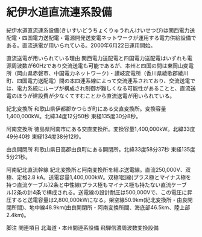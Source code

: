 # 紀伊水道直流連系設備

紀伊水道直流連系設備(きいすいどうちょくりゅうれんけいせつび)は関西電力送配電・四国電力送配電・電源開発送変電ネットワークが運用する電力供給設備である。直流送電が用いられている。2000年6月22日運用開始。

直流送電が用いられている理由
関西電力送配電と四国電力送配電はいずれも電源周波数が60Hzであり交流送電も可能であるが、本州と四国の間は東岡山変電所（岡山県赤磐市、中国電力ネットワーク）・讃岐変電所（香川県綾歌郡綾川町、四国電力送配電）間の本四連系線によって交流連系されており、交流送電では、電力系統にループが構成され制御が難しくなる可能性があることと、直流送電のほうが建設費が少なくてすむことから直流送電が用いられている。

紀北変換所
和歌山県伊都郡かつらぎ町にある交直変換所。変換容量1,400,000kW。北緯34度12分50秒 東経135度30分8秒。

阿南変換所
徳島県阿南市にある交直変換所。変換容量1,400,000kW。北緯33度49分40秒 東経134度38分12秒。

由良開閉所
和歌山県日高郡由良町にある開閉所。北緯33度58分37秒 東経135度5分21秒。

阿南紀北直流幹線
紀北変換所と阿南変換所を結ぶ送電線。直流250,000V、双極、定格2.8 kA。送電容量1,400,000kW。双極1回線(プラス極とマイナス極を持つ直流ケーブル)2条と中性線(プラス極もマイナス極も持たない直流ケーブル)2条の計4条で構成される。送電線の設計耐圧は500,000Vで、この電圧に昇圧すると送電容量は2,800,000kWになる。架空線50.9km(紀北変換所・由良開閉所間)、地中線48.9km(由良開閉所・阿南変換所間、海底部46.5km、陸上部2.4km)。

脚注
関連項目
北海道・本州間連系設備
飛騨信濃周波数変換設備